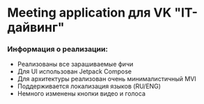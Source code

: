 # Meeting application для VK "IT-дайвинг" 
### Информация о реализации:
- Реализованы все зарашиваемые фичи
- Для UI использован Jetpack Compose
- Для архитектуры реализован очень минималистичный MVI
- Поддерживается локализация языков (RU/ENG)
- Немного изменены кнопки видео и голоса
